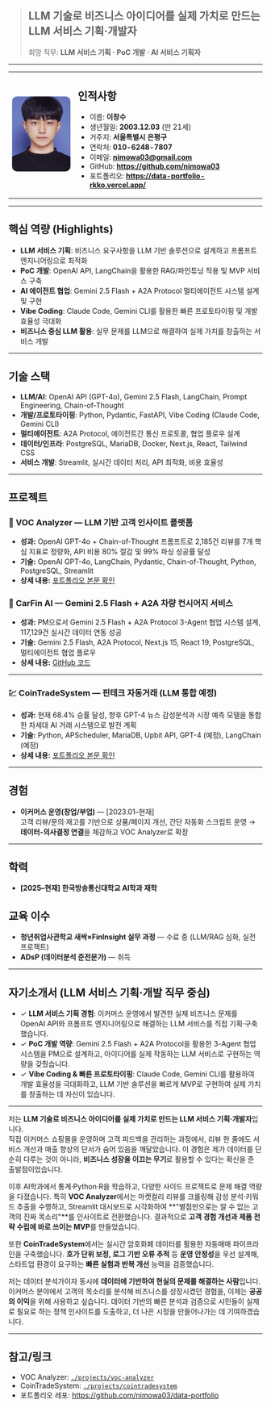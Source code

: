 > ## LLM 기술로 비즈니스 아이디어를 실제 가치로 만드는 LLM 서비스 기획·개발자
> 희망 직무: **LLM 서비스 기획 · PoC 개발 · AI 서비스 기획자**

---

<table>
<tr>
<td><img src="docs/profile.jpg" width="120" style="border-radius: 10px;"></td>
<td>

## 인적사항
- 이름: **이창수**
- 생년월일: **2003.12.03** (만 21세)
- 거주지: **서울특별시 은평구**
- 연락처: **010-6248-7807**
- 이메일: **nimowa03@gmail.com**
- GitHub: **https://github.com/nimowa03**
- 포트폴리오: **https://data-portfolio-rkko.vercel.app/**

</td>
</tr>
</table>

---

## 핵심 역량 (Highlights)
- **LLM 서비스 기획**: 비즈니스 요구사항을 LLM 기반 솔루션으로 설계하고 프롬프트 엔지니어링으로 최적화
- **PoC 개발**: OpenAI API, LangChain을 활용한 RAG/파인튜닝 적용 및 MVP 서비스 구축
- **AI 에이전트 협업**: Gemini 2.5 Flash + A2A Protocol 멀티에이전트 시스템 설계 및 구현
- **Vibe Coding**: Claude Code, Gemini CLI를 활용한 빠른 프로토타이핑 및 개발 효율성 극대화
- **비즈니스 중심 LLM 활용**: 실무 문제를 LLM으로 해결하여 실제 가치를 창출하는 서비스 개발

---

## 기술 스택
- **LLM/AI**: OpenAI API (GPT-4o), Gemini 2.5 Flash, LangChain, Prompt Engineering, Chain-of-Thought
- **개발/프로토타이핑**: Python, Pydantic, FastAPI, Vibe Coding (Claude Code, Gemini CLI)
- **멀티에이전트**: A2A Protocol, 에이전트간 통신 프로토콜, 협업 플로우 설계
- **데이터/인프라**: PostgreSQL, MariaDB, Docker, Next.js, React, Tailwind CSS
- **서비스 개발**: Streamlit, 실시간 데이터 처리, API 최적화, 비용 효율성

---

## 프로젝트

### 🛒 VOC Analyzer — LLM 기반 고객 인사이트 플랫폼
- **성과:** OpenAI GPT-4o + Chain-of-Thought 프롬프트로 2,185건 리뷰를 7개 핵심 지표로 정량화, API 비용 80% 절감 및 99% 파싱 성공률 달성
- **기술:** OpenAI GPT-4o, LangChain, Pydantic, Chain-of-Thought, Python, PostgreSQL, Streamlit
- **상세 내용:** [포트폴리오 본문 확인](./README.md#project-1--voc-analyzer--커머스-고객-인사이트-플랫폼)

### 🚗 CarFin AI — Gemini 2.5 Flash + A2A 차량 컨시어지 서비스
- **성과:** PM으로서 Gemini 2.5 Flash + A2A Protocol 3-Agent 협업 시스템 설계, 117,129건 실시간 데이터 연동 성공
- **기술:** Gemini 2.5 Flash, A2A Protocol, Next.js 15, React 19, PostgreSQL, 멀티에이전트 협업 플로우
- **상세 내용:** [GitHub 코드](https://github.com/SeSAC-DA1/CarFin_AI.git)

---

### 💹 CoinTradeSystem — 핀테크 자동거래 (LLM 통합 예정)
- **성과:** 현재 68.4% 승률 달성, 향후 GPT-4 뉴스 감성분석과 시장 예측 모델을 통합한 차세대 AI 거래 시스템으로 발전 계획
- **기술:** Python, APScheduler, MariaDB, Upbit API, GPT-4 (예정), LangChain (예정)
- **상세 내용:** [포트폴리오 본문 확인](./README.md#project-2--cointradesystem--핀테크-자동-거래-시스템)

---

## 경험
- **이커머스 운영(창업/부업)** — [2023.01–현재]  
  고객 리뷰/문의·재고를 기반으로 상품/페이지 개선, 간단 자동화 스크립트 운영 → **데이터-의사결정 연결**을 체감하고 VOC Analyzer로 확장

---

## 학력
- **[2025–현재] 한국방송통신대학교 AI학과 재학**

## 교육 이수
- **청년취업사관학교 새싹×FinInsight 실무 과정** — 수료 중 (LLM/RAG 심화, 실전 프로젝트)
- **ADsP (데이터분석 준전문가)** — 취득

---

## 자기소개서 (LLM 서비스 기획·개발 직무 중심)

- ✓ **LLM 서비스 기획 경험**: 이커머스 운영에서 발견한 실제 비즈니스 문제를 OpenAI API와 프롬프트 엔지니어링으로 해결하는 LLM 서비스를 직접 기획·구축했습니다.
- ✓ **PoC 개발 역량**: Gemini 2.5 Flash + A2A Protocol을 활용한 3-Agent 협업 시스템을 PM으로 설계하고, 아이디어를 실제 작동하는 LLM 서비스로 구현하는 역량을 갖췄습니다.
- ✓ **Vibe Coding & 빠른 프로토타이핑**: Claude Code, Gemini CLI를 활용하여 개발 효율성을 극대화하고, LLM 기반 솔루션을 빠르게 MVP로 구현하여 실제 가치를 창출하는 데 자신이 있습니다.

---

저는 **LLM 기술로 비즈니스 아이디어를 실제 가치로 만드는 LLM 서비스 기획·개발자**입니다.  
직접 이커머스 쇼핑몰을 운영하며 고객 피드백을 관리하는 과정에서, 리뷰 한 줄에도 서비스 개선과 매출 향상의 단서가 숨어 있음을 깨달았습니다. 이 경험은 제가 데이터를 단순히 다루는 것이 아니라, **비즈니스 성장을 이끄는 무기**로 활용할 수 있다는 확신을 준 출발점이었습니다.

이후 AI학과에서 통계·Python·R을 학습하고, 다양한 사이드 프로젝트로 문제 해결 역량을 다졌습니다. 특히 **VOC Analyzer**에서는 마켓컬리 리뷰를 크롤링해 감성 분석·키워드 추출을 수행하고, Streamlit 대시보드로 시각화하여 **"별점만으로는 알 수 없는 고객의 진짜 목소리"**를 인사이트로 전환했습니다. 결과적으로 **고객 경험 개선과 제품 전략 수립에 바로 쓰이는 MVP**를 만들었습니다.

또한 **CoinTradeSystem**에서는 실시간 암호화폐 데이터를 활용한 자동매매 파이프라인을 구축했습니다. **호가 단위 보정, 로그 기반 오류 추적** 등 **운영 안정성**을 우선 설계해, 스타트업 환경이 요구하는 **빠른 실험과 반복 개선** 능력을 검증했습니다.

저는 데이터 분석가이자 동시에 **데이터에 기반하여 현실의 문제를 해결하는 사람**입니다. 이커머스 분야에서 고객의 목소리를 분석해 비즈니스를 성장시켰던 경험을, 이제는 **공공의 이익**을 위해 사용하고 싶습니다. 데이터 기반의 빠른 분석과 검증으로 시민들이 실제로 필요로 하는 정책 인사이트를 도출하고, 더 나은 시정을 만들어나가는 데 기여하겠습니다.

---

## 참고/링크
- VOC Analyzer: [`./projects/voc-analyzer`](./projects/voc-analyzer)
- CoinTradeSystem: [`./projects/cointradesystem`](./projects/cointradesystem)
- 포트폴리오 레포: https://github.com/nimowa03/data-portfolio